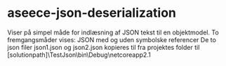 # aseece-json-deserialization
Viser på simpel måde for indlæsning af JSON tekst til en objektmodel. To fremgangsmåder vises: JSON med og uden  symbolske referencer
De to json filer json1.json og json2.json kopieres til fra projektes folder til [solutionpath]\TestJson\bin\Debug\netcoreapp2.1
